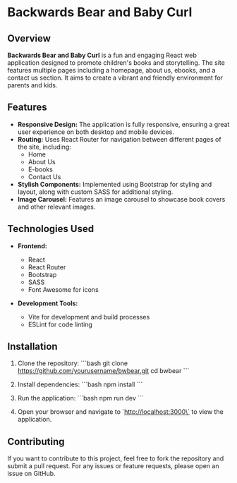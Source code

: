 
# Backwards Bear and Baby Curl

## Overview

**Backwards Bear and Baby Curl** is a fun and engaging React web application designed to promote children's books and storytelling. The site features multiple pages including a homepage, about us, ebooks, and a contact us section. It aims to create a vibrant and friendly environment for parents and kids.

## Features

- **Responsive Design:** The application is fully responsive, ensuring a great user experience on both desktop and mobile devices.
- **Routing:** Uses React Router for navigation between different pages of the site, including:
  - Home
  - About Us
  - E-books
  - Contact Us
- **Stylish Components:** Implemented using Bootstrap for styling and layout, along with custom SASS for additional styling.
- **Image Carousel:** Features an image carousel to showcase book covers and other relevant images.

## Technologies Used

- **Frontend:**
  - React
  - React Router
  - Bootstrap
  - SASS
  - Font Awesome for icons

- **Development Tools:**
  - Vite for development and build processes
  - ESLint for code linting

## Installation

1. Clone the repository:
   \`\`\`bash
   git clone <https://github.com/yourusername/bwbear.git>
   cd bwbear
   \`\`\`

2. Install dependencies:
   \`\`\`bash
   npm install
   \`\`\`

3. Run the application:
   \`\`\`bash
   npm run dev
   \`\`\`

4. Open your browser and navigate to \`<http://localhost:3000\`> to view the application.

## Contributing

If you want to contribute to this project, feel free to fork the repository and submit a pull request. For any issues or feature requests, please open an issue on GitHub.


